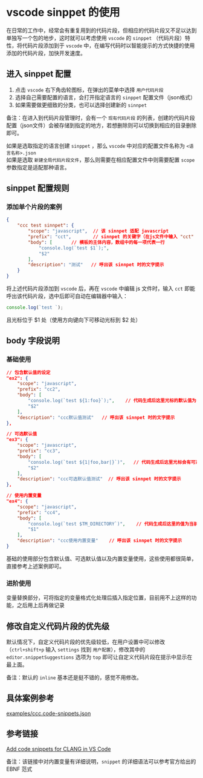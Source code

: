 # vscode sinppet 的使用
在日常的工作中，经常会有重复用到的代码片段，但相应的代码片段又不足以达到单独写一个包的地步，这时就可以考虑使用 `vscode` 的 `sinppet` （代码片段）特性，将代码片段添加到于 `vscode` 中，在编写代码时以智能提示的方式快捷的使用添加的代码片段，加快开发速度。

## 进入 sinppet 配置
1. 点击 `vscode` 右下角齿轮图标，在弹出的菜单中选择 `用户代码片段`  
1. 选择自己需要配置的语言，会打开指定语言的 `sinppet` 配置文件（json格式）  
1. 如果需要做更细致的分类，也可以选择创建新的 `sinnpet`

备注：在进入到代码片段管理时，会有一个 `现有代码片段` 的列表，创建的代码片段配置（json文件）会被存储到指定的地方，若想删除则可以切换到相应的目录删除即可。

如果是选取指定的语言创建 `sinppet` ，那么 `vscode` 中对应的配置文件名称为 `<语言名称>.json`  
如果是选取 `新建全局代码片段文件`，那么则需要在相应配置文件中则需要配置 `scope` 参数指定是适配那种语言。

## sinppet 配置规则
### 添加单个片段的案例
```json
{
    "ccc test sinnpet": {
        "scope": "javascript",  // 该 sinnpet 适配 javascript
        "prefix": "cct",        // sinnpet 的关键字（在js文件中输入 "cct" 时就会出现该 sinnept 的提示 ）
        "body": [       // 模板的主体内容，数组中的每一项代表一行
            "console.log(`test $1`);",
            "$2"
        ],
        "description": "测试"   // 呼出该 sinnpet 时的文字提示
    }
}
```

将上述代码片段添加到 `vscode` 后，再在 `vscode` 中编辑 js 文件时，输入 `cct` 即能呼出该代码片段，选中后即可自动在编辑器中输入：  

```js
console.log(`test `);

```

且光标位于 $1 处（使用方向键向下可移动光标到 $2 处）

## body 字段说明
### 基础使用
```json
// 包含默认值的设定
"ex2": {
    "scope": "javascript",
    "prefix": "cc2",
    "body": [
        "console.log(`test ${1:foo}`);",    // 代码生成后这里光标的默认值为 foo
        "$2"
    ],
    "description": "ccc默认值测试"   // 呼出该 sinnpet 时的文字提示
},

// 可选默认值
"ex3": {
    "scope": "javascript",
    "prefix": "cc3",
    "body": [
        "console.log(`test ${1|foo,bar|}`)",   // 代码生成后这里光标会有可选默认值 foo 与 bar
        "$2"
    ],
    "description": "ccc可选默认值测试"  // 呼出该 sinnpet 时的文字提示
},

// 使用内置变量
"ex4": {
    "scope": "javascript",
    "prefix": "cc4",
    "body": [
        "console.log(`test $TM_DIRECTORY`)",    // 代码生成后这里的值为当前文件所在目录
        "$1"
    ],
    "description": "ccc使用内置变量"    // 呼出该 sinnpet 时的文字提示
}
```

基础的使用部分包含默认值、可选默认值以及内置变量使用，这些使用都很简单，直接参考上述案例即可。

### 进阶使用
变量替换部分，可将指定的变量格式化处理后插入指定位置，目前用不上这样的功能，之后用上后再做记录

## 修改自定义代码片段的优先级
默认情况下，自定义代码片段的优先级较低，在用户设置中可以修改（`ctrl+shift+p` 输入 `settings` 找到 `用户配置`），修改其中的 `editor.snippetSuggestions` 选项为 `top` 即可让自定义代码片段在提示中显示在最上面。

备注：默认的 `inline` 基本还是挺不错的，感觉不用修改。

## 具体案例参考
[examples/ccc.code-snippets.json](/examples/ccc.code-snippets.json)

## 参考链接
[Add code snippets for CLANG in VS Code](https://blog.csdn.net/maokelong95/article/details/54379046)

备注：该链接中对内置变量有详细说明，`snippet` 的详细语法可以参考官方给出的 EBNF 范式